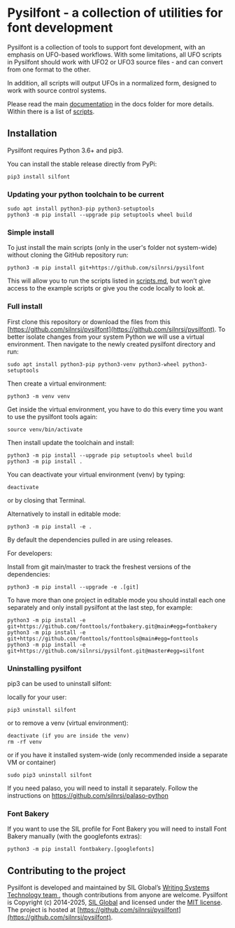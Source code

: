 # Pysilfont - a collection of utilities for font development

Pysilfont is a collection of tools to support font development, with an emphasis on UFO-based workflows. With some limitations, all UFO scripts in Pysilfont should work with UFO2 or UFO3 source files - and can convert from one format to the other.

In addition, all scripts will output UFOs in a normalized form, designed to work with source control systems.

Please read the main [documentation](https://github.com/silnrsi/pysilfont/blob/master/docs/docs.md) in the docs folder for more details. Within there is a list of [scripts](https://github.com/silnrsi/pysilfont/blob/master/docs/scripts.md).

## Installation

Pysilfont requires Python 3.6+ and pip3.

You can install the stable release directly from PyPi:
```
pip3 install silfont
```

### Updating your python toolchain to be current
```
sudo apt install python3-pip python3-setuptools
python3 -m pip install --upgrade pip setuptools wheel build
```

### Simple install
To just install the main scripts (only in the user's folder not system-wide) without cloning the GitHub repository run:
```
python3 -m pip install git+https://github.com/silnrsi/pysilfont
```

This will allow you to run the scripts listed in [scripts.md](https://github.com/silnrsi/pysilfont/blob/master/docs/scripts.md), but won’t give access
to the example scripts or give you the code locally to look at.

### Full install

First clone this repository or download the files from this [https://github.com/silnrsi/pysilfont](https://github.com/silnrsi/pysilfont). To better isolate changes from your system Python we will use a virtual environment.
Then navigate to the newly created pysilfont directory and run:
```
sudo apt install python3-pip python3-venv python3-wheel python3-setuptools
```

Then create a virtual environment:
```
python3 -m venv venv
```
Get inside the virtual environment, you have to do this every time you want to use the pysilfont tools again:
```
source venv/bin/activate
```

Then install update the toolchain and install:
```
python3 -m pip install --upgrade pip setuptools wheel build
python3 -m pip install .
```

You can deactivate your virtual environment (venv) by typing:
```
deactivate
```
or by closing that Terminal. 


Alternatively to install in editable mode:
```
python3 -m pip install -e .
```

By default the dependencies pulled in are using releases. 



For developers: 

Install from git main/master to track the freshest versions of the dependencies:
```
python3 -m pip install --upgrade -e .[git]
```

To have more than one project in editable mode you should install each one separately and only install pysilfont at the last step, for example:
```
python3 -m pip install -e git+https://github.com/fonttools/fontbakery.git@main#egg=fontbakery
python3 -m pip install -e git+https://github.com/fonttools/fonttools@main#egg=fonttools
python3 -m pip install -e git+https://github.com/silnrsi/pysilfont.git@master#egg=silfont
```

### Uninstalling pysilfont

pip3 can be used to uninstall silfont:

locally for your user:
```
pip3 uninstall silfont
```

or to remove a venv (virtual environment):
```
deactivate (if you are inside the venv) 
rm -rf venv
```


or if you have it installed system-wide (only recommended inside a separate VM or container)
```
sudo pip3 uninstall silfont
```

If you need palaso, you will need to install it separately.
Follow the instructions on https://github.com/silnrsi/palaso-python

### Font Bakery

If you want to use the SIL profile for Font Bakery you will need to install Font Bakery manually (with the googlefonts extras):

```
python3 -m pip install fontbakery.[googlefonts]
```

## Contributing to the project

Pysilfont is developed and maintained by SIL Global’s [Writing Systems Technology team ](https://software.sil.org/wstech/), though contributions from anyone are welcome. Pysilfont is Copyright (c) 2014-2025, [SIL Global](https://www.sil.org) and licensed under the [MIT license](https://en.wikipedia.org/wiki/MIT_License). The project is hosted at [https://github.com/silnrsi/pysilfont](https://github.com/silnrsi/pysilfont).
